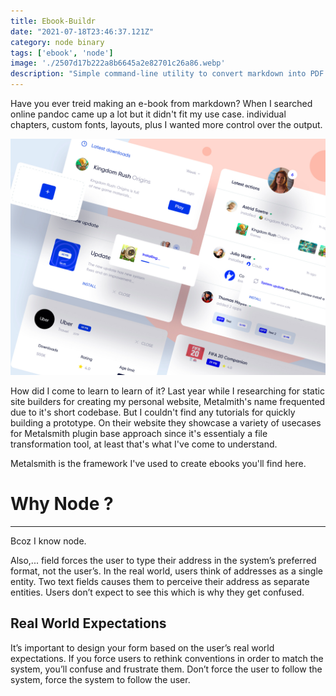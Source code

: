 ```yaml
---
title: Ebook-Buildr
date: "2021-07-18T23:46:37.121Z"
category: node binary
tags: ['ebook', 'node']
image: './2507d17b222a8b6645a2e82701c26a86.webp'
description: "Simple command-line utility to convert markdown into PDF & EPUB. Single binary tool."  
---
```


Have you ever treid making an e-book from markdown? When I searched online pandoc came up a lot but it didn't fit my use case. individual chapters, custom fonts, layouts, plus I wanted more control over the output. 

![double_address_fields](./blog-image.jpg)

How did I come to learn to learn of it? Last year while I researching for static site builders for creating my personal website, Metalmith's name frequented due to it's short codebase. But I couldn't find any tutorials for quickly building a prototype. On their website they showcase a variety of usecases for Metalsmith plugin base approach since it's essentialy a file transformation tool, at least that's what I've come to understand. 


Metalsmith is the framework I've used to create ebooks you'll find here. 

# Why Node ?
------------

Bcoz I know node. 

Also,... field forces the user to type their address in the system’s preferred format, not the user’s. In the real world, users think of addresses as a single entity. Two text fields causes them to perceive their address as separate entities. Users don’t expect to see this which is why they get confused.


Real World Expectations
-----------------------

It’s important to design your form based on the user’s real world expectations. If you force users to rethink conventions in order to match the system, you’ll confuse and frustrate them. Don’t force the user to follow the system, force the system to follow the user.
